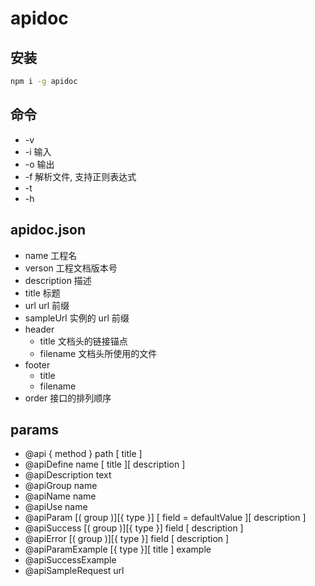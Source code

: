# apidoc

## 安装

```bash
npm i -g apidoc
```

## 命令

- -v
- -i 输入
- -o 输出
- -f 解析文件, 支持正则表达式
- -t
- -h

## apidoc.json

- name 工程名
- verson 工程文档版本号
- description 描述
- title 标题
- url url 前缀
- sampleUrl 实例的 url 前缀
- header
  - title 文档头的链接锚点
  - filename 文档头所使用的文件
- footer
  - title
  - filename
- order 接口的排列顺序

## params

- @api { method } path [ title ]
- @apiDefine name [ title ][ description ]
- @apiDescription text
- @apiGroup name
- @apiName name
- @apiUse name
- @apiParam [( group )][{ type }] [ field = defaultValue ][ description ]
- @apiSuccess [( group )][{ type }] field [ description ]
- @apiError [( group )][{ type }] field [ description ]
- @apiParamExample [{ type }][ title ] example
- @apiSuccessExample
- @apiSampleRequest url
